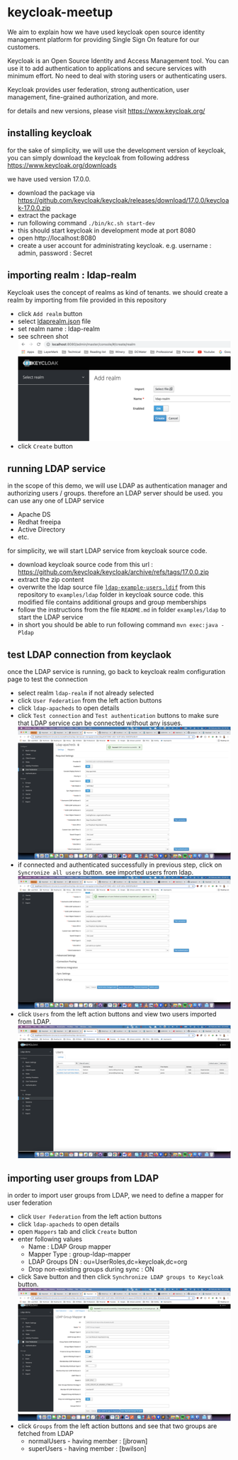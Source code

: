 # keycloak-meetup
We aim to explain how we have used keycloak open source identity management platform for providing Single Sign On feature for our customers. 

Keycloak is an Open Source Identity and Access Management tool.
You can use it to add authentication to applications and secure services with minimum effort.
No need to deal with storing users or authenticating users.

Keycloak provides user federation, strong authentication, user management, fine-grained authorization, and more.

for details and new versions, please visit https://www.keycloak.org/

## installing keycloak

for the sake of simplicity, we will use the development version of keycloak, you can simply download the keycloak from following address https://www.keycloak.org/downloads

we have used version 17.0.0. 

+ download the package via https://github.com/keycloak/keycloak/releases/download/17.0.0/keycloak-17.0.0.zip
+ extract the package 
+ run following command ```./bin/kc.sh start-dev```
+ this should start keycloak in development mode at port 8080
+ open http://localhost:8080
+ create a user account for administrating keycloak. e.g. username : admin, password : Secret

## importing realm : ldap-realm
Keycloak uses the concept of realms as kind of tenants. we should create a realm by importing from file provided in this repository 
+ click ```Add realm``` button 
+ select  [ldaprealm.json](ldaprealm.json) file
+ set realm name : ldap-realm
+ see schreen shot![](doc/01_import-realm.png) 
+ click ```Create``` button 

## running LDAP service
in the scope of this demo, we will use LDAP as authentication manager and authorizing users / groups. therefore an LDAP server should be used. you can use any one of LDAP service
+ Apache DS
+ Redhat freeipa
+ Active Directory
+ etc. 

for simplicity, we will start LDAP service from keycloak source code. 
+ download keycloak source code from this url : https://github.com/keycloak/keycloak/archive/refs/tags/17.0.0.zip
+ extract the zip content
+ overwrite the ldap source file [```ldap-example-users.ldif```](ldap-example-users.ldif) from this repository to ```examples/ldap``` folder in keycloak source code. this modified file contains additional groups and group memberships
+ follow the instructions from the file ```README.md``` in folder  ```examples/ldap``` to start the LDAP service
+ in short you should be able to run following command ```mvn exec:java -Pldap```

## test LDAP connection from keyclaok 
once the LDAP service is running, go back to keycloak realm configuration page to test the connection
+ select realm ```ldap-realm``` if not already selected
+ click ```User Federation``` from the left action buttons
+ click ```ldap-apacheds``` to open details
+ click ```Test connection``` and ```Test authentication``` buttons to make sure that LDAP service can be connected without any issues. ![](doc/02_realm_ldap_test_connection.png)
+ if connected and authenticated successfully in previous step, click on ```Syncronize all users``` button. see imported users from ldap. ![](doc/03_synchroniza_all_users.png)
+ click ```Users``` from the left action buttons and view two users imported from LDAP. ![](doc/04_users.png)

## importing user groups from LDAP 
in order to import user groups from LDAP, we need to define a mapper for user federation
+ click ```User Federation``` from the left action buttons
+ click ```ldap-apacheds``` to open details 
+ open ```Mappers``` tab and click ```Create``` button
+ enter following values 
  + Name : LDAP Group mapper
  + Mapper Type : group-ldap-mapper
  + LDAP Groups DN : ou=UserRoles,dc=keycloak,dc=org
  + Drop non-existing groups during sync : ON
+ click Save button and then click ```Synchronize LDAP groups to Keycloak``` button.  ![](doc/06_synchronize_ldap_groups.png)
+ click ```Groups``` from the left action buttons and see that two groups are fetched from LDAP
  + normalUsers - having member : [jbrown]
  + superUsers - having member : [bwilson]


